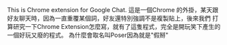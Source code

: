 This is Chrome extension for Google Chat.
這是一個Chrome 的外掛，某天跟好友聊天時，因為一直重覆某個詞，好友還特別強調不是複製貼上，後來我們
打算研究一下Chrome Extension怎麼寫，就有了這隻程式，完全是開玩笑下產生的一個好玩又廢的程式。
為什麼會取名叫Poser因為就是"假掰"
